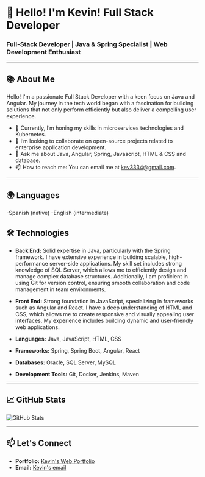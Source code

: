 # 👋 Hello! I'm Kevin! Full Stack Developer

### Full-Stack Developer | Java & Spring Specialist | Web Development Enthusiast

---

## 📚 About Me

Hello! I'm a passionate Full Stack Developer with a keen focus on Java and Angular. My journey in the tech world began with a fascination for building solutions that not only perform efficiently but also deliver a compelling user experience.

- 🌱 Currently, I’m honing my skills in microservices technologies and Kubernetes.
- 👯 I’m looking to collaborate on open-source projects related to enterprise application development.
- 💬 Ask me about Java, Angular, Spring, Javascript, HTML & CSS and database.
- 📫 How to reach me: You can email me at kev3334@gmail.com.

---

## 🌍 Languages

-Spanish (native)
-English (intermediate)

## 🛠️ Technologies

- **Back End:** Solid expertise in Java, particularly with the Spring framework. I have extensive experience in building scalable, high-performance server-side applications. My skill set includes strong knowledge of SQL Server, which allows me to efficiently design and manage complex database structures. Additionally, I am proficient in using Git for version control, ensuring smooth collaboration and code management in team environments.
- **Front End:** Strong foundation in JavaScript, specializing in frameworks such as Angular and React. I have a deep understanding of HTML and CSS, which allows me to create responsive and visually appealing user interfaces. My experience includes building dynamic and user-friendly web applications.

- **Languages:** Java, JavaScript, HTML, CSS
- **Frameworks:** Spring, Spring Boot, Angular, React
- **Databases:** Oracle, SQL Server, MySQL
- **Development Tools:** Git, Docker, Jenkins, Maven
---

## 📈 GitHub Stats

![GitHub Stats](https://github-readme-stats.vercel.app/api?username=kev3334&show_icons=true&theme=radical)

---

## 📫 Let's Connect

- **Portfolio:** [Kevin's Web Portfolio](https://www.kevinchrdz.dev)
- **Email:** [Kevin's email](kev3334@gmail.com)